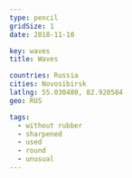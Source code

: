 ```yaml
---
type: pencil
gridSize: 1
date: 2018-11-10

key: waves
title: Waves

countries: Russia
cities: Novosibirsk
latlng: 55.030480, 82.920584
geo: RUS

tags:
  - without rubber
  - sharpened
  - used
  - round
  - unusual
---
```

